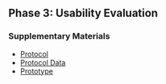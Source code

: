 ## Phase 3: Usability Evaluation


### Supplementary Materials
* [Protocol](SupportingMaterials/Protocol.pdf)
* [Protocol Data](https://docs.google.com/spreadsheets/d/1nFU7jRKpZCLWjEWGuDZvNMgjDiB2P7lUNMw48olUvVg/edit?usp=sharing)
* [Prototype](https://xd.adobe.com/view/72935f84-d459-4b12-a4e3-f2c125af0e65-27c0/)
